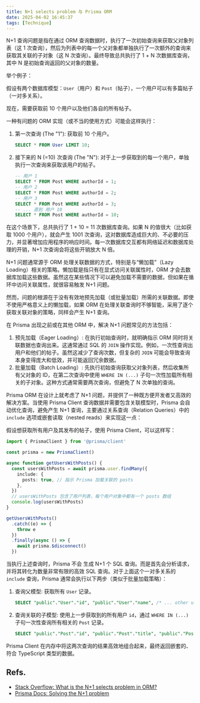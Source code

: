 ```yaml
---
title: N+1 selects problem 与 Prisma ORM
date: 2025-04-02 16:45:37
tags: [Technique]
---
```


N+1 查询问题是指在通过 ORM 查询数据时，执行了一次初始查询来获取父对象列表（这 1 次查询），然后为列表中的每一个父对象都单独执行了一次额外的查询来获取其关联的子对象（这 N 次查询）。最终导致总共执行了 1 + N 次数据库查询，其中 N 是初始查询返回的父对象的数量。

举个例子：

假设有两个数据库模型：`User`（用户）和 `Post`（帖子），一个用户可以有多篇帖子（一对多关系）。

现在，需要获取前 10 个用户以及他们各自的所有帖子。

一种有问题的 ORM 实现（或不当的使用方式）可能会这样执行：

1.  第一次查询 (The "1"): 获取前 10 个用户。
    ```sql
    SELECT * FROM User LIMIT 10;
    ```
2.  接下来的 N (=10) 次查询 (The "N"): 对于上一步获取到的每一个用户，单独执行一次查询来获取该用户的帖子。
    ```sql
    -- 用户 1
    SELECT * FROM Post WHERE authorId = 1;
    -- 用户 2
    SELECT * FROM Post WHERE authorId = 2;
    -- 用户 3
    SELECT * FROM Post WHERE authorId = 3;
    -- ... 直到 用户 10
    SELECT * FROM Post WHERE authorId = 10;
    ```

在这个场景下，总共执行了 1 + 10 = 11 次数据库查询。如果 N 的值很大（比如获取 1000 个用户），就会产生 1001 次查询，这对数据库造成巨大的、不必要的压力，并显著增加应用程序的响应时间。每一次数据库交互都有网络延迟和数据库处理的开销，N+1 次查询会将这些开销放大 N 倍。

N+1 问题通常源于 ORM 处理关联数据的方式，特别是与“懒加载”（Lazy Loading）相关的策略。懒加载是指只有在显式访问关联属性时，ORM 才会去数据库加载这些数据。虽然这在某些情况下可以避免加载不需要的数据，但如果在循环中访问关联属性，就很容易触发 N+1 问题。

然而，问题的根源在于没有有效地预先加载（或批量加载）所需的关联数据。即使不使用严格意义上的懒加载，如果 ORM 在处理关联查询时不够智能，采用了逐个获取关联对象的策略，同样会产生 N+1 查询。

在 Prisma 出现之前或在其他 ORM 中，解决 N+1 问题常见的方法包括：

1.  预先加载（Eager Loading）: 在执行初始查询时，就明确指示 ORM 同时将关联数据也查询出来。这通常通过 SQL 的 `JOIN` 操作实现。例如，一次性查询出用户和他们的帖子。虽然这减少了查询次数，但复杂的 `JOIN` 可能会导致查询本身变得庞大和低效，并可能返回冗余数据。
2.  批量加载（Batch Loading）: 先执行初始查询获取父对象列表，然后收集所有父对象的 ID，在第二次查询中使用 `WHERE IN (...)` 子句一次性加载所有相关的子对象。这种方式通常需要两次查询，但避免了 N 次单独的查询。

Prisma ORM 在设计上就考虑了 N+1 问题，并提供了一种既方便开发者又高效的解决方案。当使用 Prisma Client 查询数据并需要包含关联模型时，Prisma 会自动优化查询，避免产生 N+1 查询，主要通过关系查询（Relation Queries）中的 `include` 选项或嵌套读取（nested reads）来实现这一点：

假设想获取所有用户及其发布的帖子，使用 Prisma Client，可以这样写：

```typescript
import { PrismaClient } from '@prisma/client'

const prisma = new PrismaClient()

async function getUsersWithPosts() {
  const usersWithPosts = await prisma.user.findMany({
    include: {
      posts: true, // 指示 Prisma 加载关联的 posts
    },
  })
  // usersWithPosts 包含了用户列表，每个用户对象中都有一个 posts 数组
  console.log(usersWithPosts)
}

getUsersWithPosts()
  .catch((e) => {
    throw e
  })
  .finally(async () => {
    await prisma.$disconnect()
  })
```

当执行上述查询时，Prisma 不会 生成 N+1 个 SQL 查询。而是首先会分析请求，并将其转化为数量非常有限的高效 SQL 查询。对于上面这个一对多关系的 `include` 查询，Prisma 通常会执行以下两步（类似于批量加载策略）：

1.  查询父模型: 获取所有 `User` 记录。
    ```sql
    SELECT "public"."User"."id", "public"."User"."name", /* ... other user fields */ FROM "public"."User" WHERE 1=1
    ```
2.  查询关联的子模型: 使用上一步获取到的所有用户 `id`，通过 `WHERE IN (...)` 子句一次性查询所有相关的 `Post` 记录。
    ```sql
    SELECT "public"."Post"."id", "public"."Post"."title", "public"."Post"."authorId", /* ... other post fields */ FROM "public"."Post" WHERE "public"."Post"."authorId" IN ($1, $2, $3, ...) /* 这里的 $1, $2, ... 是第一步查到的用户 ID 列表 */
    ```

Prisma Client 在内存中将这两次查询的结果高效地组合起来，最终返回嵌套的、符合 TypeScript 类型的数据。

## Refs.

* [Stack Overflow: What is the N+1 selects problem in ORM?](https://stackoverflow.com/questions/97197/what-is-the-n1-selects-problem-in-orm-object-relational-mapping)
* [Prisma Docs: Solving the N+1 problem](https://www.prisma.io/docs/orm/prisma-client/queries/query-optimization-performance#solving-the-n1-problem)